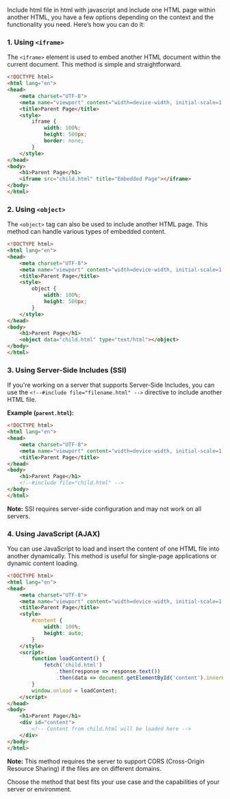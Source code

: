 Include html file in html with javascript and include one HTML page within another HTML, you have a few options depending on the context and the functionality you need.  Here’s how you can do it:


### 1. **Using `<iframe>`**

The `<iframe>` element is used to embed another HTML document within the current document. This method is simple and straightforward.

```html
<!DOCTYPE html>
<html lang="en">
<head>
    <meta charset="UTF-8">
    <meta name="viewport" content="width=device-width, initial-scale=1.0">
    <title>Parent Page</title>
    <style>
        iframe {
            width: 100%;
            height: 500px;
            border: none;
        }
    </style>
</head>
<body>
    <h1>Parent Page</h1>
    <iframe src="child.html" title="Embedded Page"></iframe>
</body>
</html>
```

### 2. **Using `<object>`**

The `<object>` tag can also be used to include another HTML page. This method can handle various types of embedded content.

```html
<!DOCTYPE html>
<html lang="en">
<head>
    <meta charset="UTF-8">
    <meta name="viewport" content="width=device-width, initial-scale=1.0">
    <title>Parent Page</title>
    <style>
        object {
            width: 100%;
            height: 500px;
        }
    </style>
</head>
<body>
    <h1>Parent Page</h1>
    <object data="child.html" type="text/html"></object>
</body>
</html>
```

### 3. **Using Server-Side Includes (SSI)**

If you're working on a server that supports Server-Side Includes, you can use the `<!--#include file="filename.html" -->` directive to include another HTML file.

**Example (`parent.html`):**
```html
<!DOCTYPE html>
<html lang="en">
<head>
    <meta charset="UTF-8">
    <meta name="viewport" content="width=device-width, initial-scale=1.0">
    <title>Parent Page</title>
</head>
<body>
    <h1>Parent Page</h1>
    <!--#include file="child.html" -->
</body>
</html>
```

**Note:** SSI requires server-side configuration and may not work on all servers.

### 4. **Using JavaScript (AJAX)**

You can use JavaScript to load and insert the content of one HTML file into another dynamically. This method is useful for single-page applications or dynamic content loading.

```html
<!DOCTYPE html>
<html lang="en">
<head>
    <meta charset="UTF-8">
    <meta name="viewport" content="width=device-width, initial-scale=1.0">
    <title>Parent Page</title>
    <style>
        #content {
            width: 100%;
            height: auto;
        }
    </style>
    <script>
        function loadContent() {
            fetch('child.html')
                .then(response => response.text())
                .then(data => document.getElementById('content').innerHTML = data);
        }
        window.onload = loadContent;
    </script>
</head>
<body>
    <h1>Parent Page</h1>
    <div id="content">
        <!-- Content from child.html will be loaded here -->
    </div>
</body>
</html>
```

**Note:** This method requires the server to support CORS (Cross-Origin Resource Sharing) if the files are on different domains.

Choose the method that best fits your use case and the capabilities of your server or environment.